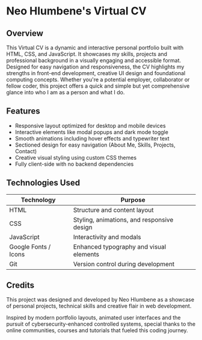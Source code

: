 # Neo Hlumbene's Virtual CV

## Overview

This Virtual CV is a dynamic and interactive personal portfolio built with HTML, CSS, and JavaScript. It showcases my skills, projects and professional background in a visually engaging and accessible format. Designed for easy navigation and responsiveness, the CV highlights my strengths in front-end development, creative UI design and foundational computing concepts. Whether you're a potential employer, collaborator or fellow coder, this project offers a quick and simple but yet comprehensive glance into who I am as a person and what I do.

## Features

- Responsive layout optimized for desktop and mobile devices
- Interactive elements like modal popups and dark mode toggle
- Smooth animations including hover effects and typewriter text
- Sectioned design for easy navigation (About Me, Skills, Projects, Contact)
- Creative visual styling using custom CSS themes
- Fully client-side with no backend dependencies

## Technologies Used
| Technology	| Purpose |
|-------------|---------|
|HTML |	Structure and content layout|
|CSS	|Styling, animations, and responsive design|
|JavaScript | Interactivity and modals|
|Google Fonts / Icons | Enhanced typography and visual elements|
|Git|	Version control during development|

## Credits
This project was designed and developed by Neo Hlumbene as a showcase of personal projects, technical skills and creative flair in web development.

Inspired by modern portfolio layouts, animated user interfaces and the pursuit of cybersecurity-enhanced controlled systems,  special thanks to the online communities, courses and tutorials that fueled this coding journey.



